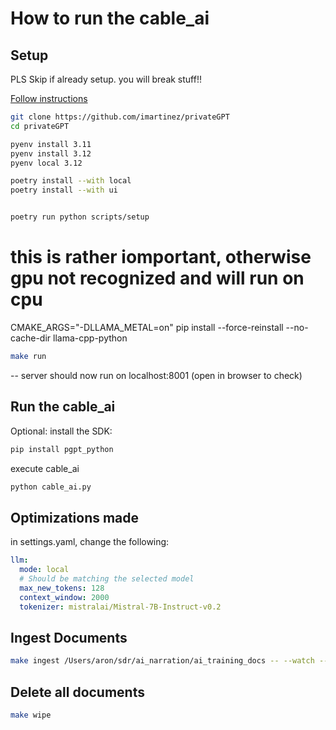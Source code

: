 # How to run the cable_ai

## Setup

PLS Skip if already setup. you will break stuff!!

[Follow instructions](https://docs.privategpt.dev/installation)

```bash
git clone https://github.com/imartinez/privateGPT
cd privateGPT
```

```bash
pyenv install 3.11
pyenv install 3.12
pyenv local 3.12
```

```bash
poetry install --with local
poetry install --with ui
```

```bash

poetry run python scripts/setup
```

# this is rather iomportant, otherwise gpu not recognized and will run on cpu
CMAKE_ARGS="-DLLAMA_METAL=on" pip install --force-reinstall --no-cache-dir llama-cpp-python

```bash
make run
```

-- server should now run on localhost:8001
(open in browser to check)

## Run the cable_ai

Optional: install the SDK:

```bash
pip install pgpt_python
```

execute cable_ai

```bash
python cable_ai.py
```

## Optimizations made

in settings.yaml, change the following:

```yaml
llm:
  mode: local
  # Should be matching the selected model
  max_new_tokens: 128
  context_window: 2000
  tokenizer: mistralai/Mistral-7B-Instruct-v0.2
```


## Ingest Documents

```bash 
make ingest /Users/aron/sdr/ai_narration/ai_training_docs -- --watch --log-file //Users/aron/privateGPT/private_gpt/ingest.log
```

## Delete all documents

```bash 
make wipe
```
